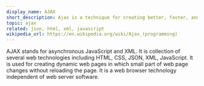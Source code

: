 ```yaml
---
display_name: AJAX
short_description: Ajax is a technique for creating better, faster, and more interactive web applications.
topic: ajax
related: json, html, xml, javascript
wikipedia_url: https://en.wikipedia.org/wiki/Ajax_(programming)
---
```

AJAX stands for asynchronous JavaScript and XML. It is collection of several web technologies including HTML, CSS, JSON, XML, JavaScript. It is used for creating dynamic web pages in which small part of web page changes without reloading the page. It is a web browser technology independent of web server software.

